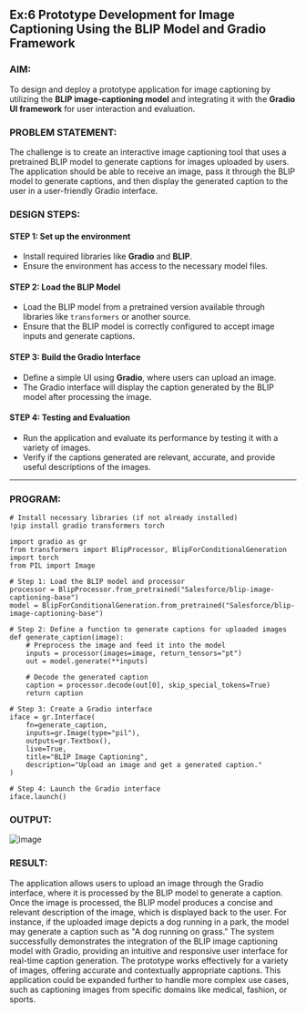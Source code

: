 ## Ex:6 Prototype Development for Image Captioning Using the BLIP Model and Gradio Framework

### AIM:
To design and deploy a prototype application for image captioning by utilizing the **BLIP image-captioning model** and integrating it with the **Gradio UI framework** for user interaction and evaluation.

### PROBLEM STATEMENT:
The challenge is to create an interactive image captioning tool that uses a pretrained BLIP model to generate captions for images uploaded by users. The application should be able to receive an image, pass it through the BLIP model to generate captions, and then display the generated caption to the user in a user-friendly Gradio interface.

### DESIGN STEPS:

#### STEP 1: Set up the environment
- Install required libraries like **Gradio** and **BLIP**.
- Ensure the environment has access to the necessary model files.

#### STEP 2: Load the BLIP Model
- Load the BLIP model from a pretrained version available through libraries like `transformers` or another source.
- Ensure that the BLIP model is correctly configured to accept image inputs and generate captions.

#### STEP 3: Build the Gradio Interface
- Define a simple UI using **Gradio**, where users can upload an image.
- The Gradio interface will display the caption generated by the BLIP model after processing the image.

#### STEP 4: Testing and Evaluation
- Run the application and evaluate its performance by testing it with a variety of images.
- Verify if the captions generated are relevant, accurate, and provide useful descriptions of the images.

---

### PROGRAM:

```
# Install necessary libraries (if not already installed)
!pip install gradio transformers torch
```
```
import gradio as gr
from transformers import BlipProcessor, BlipForConditionalGeneration
import torch
from PIL import Image

# Step 1: Load the BLIP model and processor
processor = BlipProcessor.from_pretrained("Salesforce/blip-image-captioning-base")
model = BlipForConditionalGeneration.from_pretrained("Salesforce/blip-image-captioning-base")

# Step 2: Define a function to generate captions for uploaded images
def generate_caption(image):
    # Preprocess the image and feed it into the model
    inputs = processor(images=image, return_tensors="pt")
    out = model.generate(**inputs)
    
    # Decode the generated caption
    caption = processor.decode(out[0], skip_special_tokens=True)
    return caption

# Step 3: Create a Gradio interface
iface = gr.Interface(
    fn=generate_caption, 
    inputs=gr.Image(type="pil"), 
    outputs=gr.Textbox(), 
    live=True,
    title="BLIP Image Captioning",
    description="Upload an image and get a generated caption."
)

# Step 4: Launch the Gradio interface
iface.launch()
```
### OUTPUT:
![image](https://github.com/user-attachments/assets/74671299-7605-4b52-82c2-ac777f5e06df)

### RESULT:
The application allows users to upload an image through the Gradio interface, where it is processed by the BLIP model to generate a caption. Once the image is processed, the BLIP model produces a concise and relevant description of the image, which is displayed back to the user. For instance, if the uploaded image depicts a dog running in a park, the model may generate a caption such as "A dog running on grass." The system successfully demonstrates the integration of the BLIP image captioning model with Gradio, providing an intuitive and responsive user interface for real-time caption generation. The prototype works effectively for a variety of images, offering accurate and contextually appropriate captions. This application could be expanded further to handle more complex use cases, such as captioning images from specific domains like medical, fashion, or sports.
